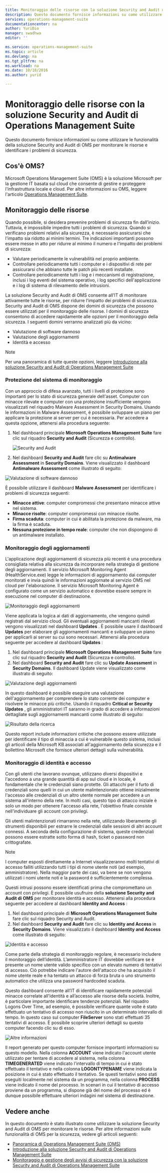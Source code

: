 ```yaml
---
title: Monitoraggio delle risorse con la soluzione Security and Audit di Operations Management Suite | Microsoft Docs
description: Questo documento fornisce informazioni su come utilizzare le funzionalità della soluzione Security and Audit di OMS per monitorare le risorse e identificare i problemi di sicurezza.
services: operations-management-suite
documentationcenter: na
author: YuriDio
manager: swadhwa
editor: ''

ms.service: operations-management-suite
ms.topic: article
ms.devlang: na
ms.tgt_pltfrm: na
ms.workload: na
ms.date: 10/18/2016
ms.author: yurid

---
```

# <a name="monitoring-resources-in-operations-management-suite-security-and-audit-solution"></a>Monitoraggio delle risorse con la soluzione Security and Audit di Operations Management Suite
Questo documento fornisce informazioni su come utilizzare le funzionalità della soluzione Security and Audit di OMS per monitorare le risorse e identificare i problemi di sicurezza.

## <a name="what-is-oms?"></a>Cos'è OMS?
Microsoft Operations Management Suite (OMS) è la soluzione Microsoft per la gestione IT basata sul cloud che consente di gestire e proteggere l'infrastruttura locale e cloud. Per altre informazioni su OMS, leggere l'articolo [Operations Management Suite](https://technet.microsoft.com/library/mt484091.aspx).

## <a name="monitoring-resources"></a>Monitoraggio delle risorse
Quando possibile, si desidera prevenire problemi di sicurezza fin dall’inizio. Tuttavia, è impossibile impedire tutti i problemi di sicurezza. Quando si verificano problemi relativi alla sicurezza, è necessario assicurarsi che l'impatto sia ridotto ai minimi termini.  Tre indicazioni importanti possono essere messe in atto per ridurre al minimo il numero e l'impatto dei problemi di sicurezza:

* Valutare periodicamente le vulnerabilità nel proprio ambiente.
* Controllare periodicamente tutti i computer e i dispositivi di rete per assicurarsi che abbiano tutte le patch più recenti installate.
* Controllare periodicamente tutti i log e i meccanismi di registrazione, inclusi i log eventi del sistema operativo, i log specifici dell'applicazione e i log di sistema di rilevamento delle intrusioni.

La soluzione Security and Audit di OMS consente all’IT di monitorare attivamente tutte le risorse, per ridurre l’impatto dei problemi di sicurezza. Security and Audit di OMS dispone dei domini di sicurezza che possono essere utilizzati per il monitoraggio delle risorse. I domini di sicurezza consentono di accedere rapidamente alle opzioni per il monitoraggio della sicurezza. I seguenti domini verranno analizzati più da vicino:

* Valutazione di software dannoso
* Valutazione degli aggiornamenti
* Identità e accesso

> [!NOTE]
> Per una panoramica di tutte queste opzioni, leggere [Introduzione alla soluzione Security and Audit di Operations Management Suite](oms-security-getting-started.md)
> 
> 

### <a name="monitoring-system-protection"></a>Protezione del sistema di monitoraggio
Con un approccio di difesa avanzato, tutti i livelli di protezione sono importanti per lo stato di sicurezza generale dell'asset. Computer con minacce rilevate e computer con una protezione insufficiente vengono visualizzati nel riquadro Malware Assessment in Security Domains. Usando le informazioni in Malware Assessment, è possibile sviluppare un piano per applicare la protezione ai server per cui è necessaria. Per accedere a questa opzione, attenersi alla procedura seguente:

1. Nel dashboard principale **Microsoft Operations Management Suite** fare clic sul riquadro **Security and Audit** (Sicurezza e controllo).
   
    ![Security and Audit](./media/oms-security-responding-alerts/oms-security-responding-alerts-fig1.png)
2. Nel dashboard **Security and Audit** fare clic su **Antimalware Assessment** in **Security Domains**. Viene visualizzato il dashboard **Antimalware Assessment** come illustrato di seguito:

![Valutazione di software dannoso](./media/oms-security-monitoring-resources/oms-security-monitoring-resources-fig2-ga.png)

È possibile utilizzare il dashboard **Malware Assessment** per identificare i problemi di sicurezza seguenti:

* **Minacce attive**: computer compromessi che presentano minacce attive nel sistema.
* **Minacce risolte**: computer compromessi con minacce risolte.
* **Firma scaduta**: computer in cui è abilitata la protezione da malware, ma la firma è scaduta.
* **Nessuna protezione in tempo reale**: computer che non dispongono di un antimalware installato.

### <a name="monitoring-updates"></a>Monitoraggio degli aggiornamenti
L'applicazione degli aggiornamenti di sicurezza più recenti è una procedura consigliata relativa alla sicurezza da incorporare nella strategia di gestione degli aggiornamenti. Il servizio Microsoft Monitoring Agent (HealthService.exe) legge le informazioni di aggiornamento dai computer monitorati e invia quindi le informazioni aggiornate al servizio OMS nel cloud per l'elaborazione. Il servizio Microsoft Monitoring Agent è configurato come un servizio automatico e dovrebbe essere sempre in esecuzione nel computer di destinazione.

![Monitoraggio degli aggiornamenti](./media/oms-security-monitoring-resources/oms-security-monitoring-resources-fig3.png)

Viene applicata la logica ai dati di aggiornamento, che vengono quindi registrati dal servizio cloud. Gli eventuali aggiornamenti mancanti rilevati vengono visualizzati nel dashboard **Updates** . È possibile usare il dashboard **Updates** per elaborare gli aggiornamenti mancanti e sviluppare un piano per applicarli ai server su cui sono necessari. Attenersi alla procedura seguente per accedere al dashboard **Updates** :

1. Nel dashboard principale **Microsoft Operations Management Suite** fare clic sul riquadro **Security and Audit** (Sicurezza e controllo).
2. Nel dashboard **Security and Audit** fare clic su **Update Assessment** in **Security Domains**. Il dashboard Update viene visualizzato come illustrato di seguito:

![Valutazione degli aggiornamenti](./media/oms-security-monitoring-resources/oms-security-monitoring-resources-fig4.png)

In questo dashboard è possibile eseguire una valutazione dell'aggiornamento per comprendere lo stato corrente dei computer e risolvere le minacce più critiche. Usando il riquadro **Critical or Security Updates** , gli amministratori IT saranno in grado di accedere a informazioni dettagliate sugli aggiornamenti mancanti come illustrato di seguito:

![Risultato della ricerca](./media/oms-security-monitoring-resources/oms-security-monitoring-resources-fig5.png)

Questo report include informazioni critiche che possono essere utilizzate per identificare il tipo di minaccia a cui è vulnerabile questo sistema, inclusi gli articoli della Microsoft KB associati all'aggiornamento della sicurezza e il bollettino Microsoft che fornisce ulteriori dettagli sulla vulnerabilità.

### <a name="monitoring-identity-and-access"></a>Monitoraggio di identità e accesso
Con gli utenti che lavorano ovunque, utilizzano diversi dispositivi e l'accedono a una grande quantità di app sul cloud e in locale, è fondamentale che le credenziali siano protette. Gli attacchi per il furto di credenziali sono quelli in cui un utente malintenzionato ottiene inizialmente l'accesso alle credenziali di un altro utente normale per accedere a un sistema all'interno della rete. In molti casi, questo tipo di attacco iniziale è solo un modo per ottenere l'accesso alla rete, l'obiettivo finale consiste nell'individuare gli account con privilegi. 

Gli utenti malintenzionati rimarranno nella rete, utilizzando liberamente gli strumenti disponibili per estrarre le credenziali dalle sessioni di altri account connessi. A seconda della configurazione di sistema, queste credenziali possono essere estratte sotto forma di hash, ticket o password non crittografate.  

> [!NOTE]
> I computer esposti direttamente a Internet visualizzeranno molti tentativi di accesso falliti utilizzando tutti i tipi di nome utente noti (ad esempio, amministratore). Nella maggior parte dei casi, va bene se non vengono utilizzati i nomi utente noti e la password è sufficientemente complessa.
> 
> 

Questi intrusi possono essere identificati prima che compromettano un account con privilegi. È possibile usufruire della **soluzione Security and Audit di OMS** per monitorare identità e accesso. Attenersi alla procedura seguente per accedere al dashboard **Identity and Access** :

1. Nel dashboard principale di **Microsoft Operations Management Suite** fare clic sul riquadro Security and Audit.
2. Nel dashboard **Security and Audit** fare clic su **Identity and Access** in **Security Domains**. Viene visualizzato il dashboard **Identity and Access** come illustrato di seguito:

![Identità e accesso](./media/oms-security-monitoring-resources/oms-security-monitoring-resources-fig6-ga.png)

Come parte della strategia di monitoraggio regolare, è necessario includere il monitoraggio dell’identità. L’amministratore IT dovrebbe verificare se è presente un nome utente valido specifico con un elevato numero di tentativi di accesso. Ciò potrebbe indicare l'autore dell'attacco che ha acquisito il nome utente reale e ha tentato un attacco di forza bruta o uno strumento automatico che utilizza una password hardcoded scaduta.

Questo dashboard consente all’IT di identificare rapidamente potenziali minacce correlate all'identità e all’accesso alle risorse della società. Inoltre, è particolare importante identificare tendenze potenziali. Nel riquadro Logons Over Time, ad esempio, è possibile verificare quante volte è stato effettuato un tentativo di accesso non riuscito in un determinato intervallo di tempo. In questo caso sul computer **FileServer** sono stati effettuati 35 tentativi di accesso. È possibile scoprire ulteriori dettagli su questo computer facendo clic su di esso. 

![Altre informazioni](./media/oms-security-monitoring-resources/oms-security-monitoring-resources-fig7-new.png)

Il report generato per questo computer fornisce importanti informazioni su questo modello. Nella colonna **ACCOUNT** viene indicato l'account utente utilizzato per tentare di accedere al sistema, nella colonna **TIMEGENERATED** viene indicato l'intervallo di tempo in cui è stato effettuato il tentativo e nella colonna **LOGONTYPENAME** viene indicata la posizione in cui è stato effettuato il tentativo. Se questi tentativi sono stati eseguiti localmente nel sistema da un programma, nella colonna **PROCESS** viene indicato il nome del processo. In scenari in cui il tentativo di accesso proviene da un programma, si dispone già del nome del processo ed è dunque possibile effettuare ulteriori indagini nel sistema di destinazione.

## <a name="see-also"></a>Vedere anche
In questo documento è stato illustrato come utilizzare la soluzione Security and Audit di OMS per monitorare le risorse. Per altre informazioni sulle funzionalità di OMS per la sicurezza, vedere gli articoli seguenti:

* [Panoramica di Operations Management Suite (OMS)](operations-management-suite-overview.md)
* [Introduzione alla soluzione Security and Audit di Operations Management Suite](oms-security-getting-started.md)
* [Monitoraggio e gestione degli avvisi di sicurezza con la soluzione Security and Audit di Operations Management Suite](oms-security-responding-alerts.md)

<!--HONumber=Oct16_HO2-->



